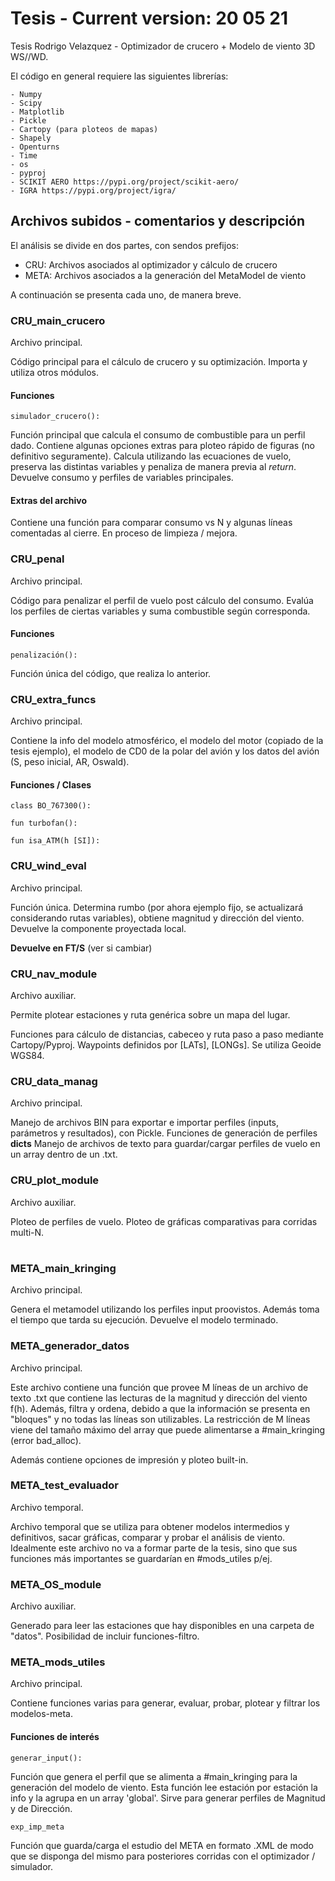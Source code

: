 # Tesis - Current version: 20 05 21
Tesis Rodrigo Velazquez - Optimizador de crucero + Modelo de viento 3D WS//WD. 

El código en general requiere las siguientes librerías:
```
- Numpy
- Scipy
- Matplotlib
- Pickle
- Cartopy (para ploteos de mapas)
- Shapely
- Openturns
- Time
- os
- pyproj
- SCIKIT AERO https://pypi.org/project/scikit-aero/
- IGRA https://pypi.org/project/igra/
```

## Archivos subidos - comentarios y descripción

El análisis se divide en dos partes, con sendos prefijos:

- CRU: Archivos asociados al optimizador y cálculo de crucero
- META: Archivos asociados a la generación del MetaModel de viento

A continuación se presenta cada uno, de manera breve.

### CRU_main_crucero
Archivo principal.

Código principal para el cálculo de crucero y su optimización. Importa y utiliza otros módulos.

#### Funciones
```
simulador_crucero():
```
Función principal que calcula el consumo de combustible para un perfil dado. Contiene algunas opciones extras para ploteo rápido de figuras (no definitivo seguramente). Calcula utilizando las ecuaciones de vuelo, preserva las distintas variables y penaliza de manera previa al *return*. Devuelve consumo y perfiles de variables principales.

#### Extras del archivo

Contiene una función para comparar consumo vs N y algunas líneas comentadas al cierre. En proceso de limpieza / mejora.

### CRU_penal
Archivo principal.

Código para penalizar el perfil de vuelo post cálculo del consumo. Evalúa los perfiles de ciertas variables y suma combustible según corresponda.

#### Funciones
```
penalización():
```
Función única del código, que realiza lo anterior.

### CRU_extra_funcs
Archivo principal.

Contiene la info del modelo atmosférico, el modelo del motor (copiado de la tesis ejemplo), el modelo de CD0 de la polar del avión y los datos del avión (S, peso inicial, AR, Oswald).

#### Funciones / Clases
```
class BO_767300():
```

```
fun turbofan():
```
```
fun isa_ATM(h [SI]):
```

### CRU_wind_eval
Archivo principal.

Función única. Determina rumbo (por ahora ejemplo fijo, se actualizará considerando rutas variables), obtiene magnitud y dirección del viento. Devuelve la componente proyectada local.

**Devuelve en FT/S** (ver si cambiar)

### CRU_nav_module
Archivo auxiliar. 

Permite plotear estaciones y ruta genérica sobre un mapa del lugar.

Funciones para cálculo de distancias, cabeceo y ruta paso a paso mediante Cartopy/Pyproj. Waypoints definidos por [LATs], [LONGs]. Se utiliza Geoide WGS84.

### CRU_data_manag
Archivo principal.

Manejo de archivos BIN para exportar e importar perfiles (inputs, parámetros y resultados), con Pickle.
Funciones de generación de perfiles __dicts__ 
Manejo de archivos de texto para guardar/cargar perfiles de vuelo en un array dentro de un .txt.

### CRU_plot_module
Archivo auxiliar.

Ploteo de perfiles de vuelo.
Ploteo de gráficas comparativas para corridas multi-N.

#

### META_main_kringing
Archivo principal.

Genera el metamodel utilizando los perfiles input proovistos. Además toma el tiempo que tarda su ejecución. Devuelve el modelo terminado.

### META_generador_datos
Archivo principal.

Este archivo contiene una función que provee M líneas de un archivo de texto .txt que contiene las lecturas de la magnitud y dirección del viento f(h). Además, filtra y ordena, debido a que la información se presenta en "bloques" y no todas las líneas son utilizables. La restricción de M líneas viene del tamaño máximo del array que puede alimentarse a #main_kringing (error bad_alloc).

Además contiene opciones de impresión y ploteo built-in.


### META_test_evaluador
Archivo temporal.

Archivo temporal que se utiliza para obtener modelos intermedios y definitivos, sacar gráficas, comparar y probar el análisis de viento. Idealmente este archivo no va a formar parte de la tesis, sino que sus funciones más importantes se guardarían en #mods_utiles p/ej.

### META_OS_module
Archivo auxiliar.

Generado para leer las estaciones que hay disponibles en una carpeta de "datos". Posibilidad de incluir funciones-filtro.


### META_mods_utiles
Archivo principal.

Contiene funciones varias para generar, evaluar, probar, plotear y filtrar los modelos-meta.

#### Funciones de interés

```
generar_input():
```
Función que genera el perfil que se alimenta a #main_kringing para la generación del modelo de viento. Esta función lee estación por estación la info y la agrupa en un array 'global'. Sirve para generar perfiles de Magnitud y de Dirección.
```
exp_imp_meta
```
Función que guarda/carga el estudio del META en formato .XML de modo que se disponga del mismo para posteriores corridas con el optimizador / simulador. 
